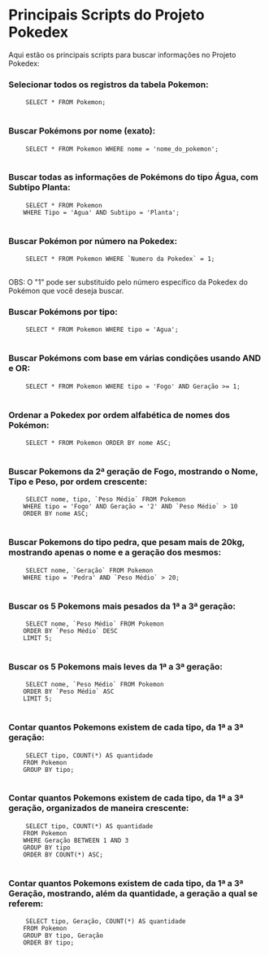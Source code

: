 <!DOCTYPE html>
<html>
<head>

</head>
<body>
  <h1>Principais Scripts do Projeto Pokedex</h1>
  <p>Aqui estão os principais scripts para buscar informações no Projeto Pokedex:</p>

  <h3>Selecionar todos os registros da tabela Pokemon:</h3>
  <pre>
    <code>SELECT * FROM Pokemon;</code>
  </pre>

  <h3>Buscar Pokémons por nome (exato):</h3>
  <pre>
    <code>SELECT * FROM Pokemon WHERE nome = 'nome_do_pokemon';</code>
  </pre>

  <h3>Buscar todas as informações de Pokémons do tipo Água, com Subtipo Planta:</h3>
  <pre>
    <code>SELECT * FROM Pokemon
    WHERE Tipo = 'Agua' AND Subtipo = 'Planta';</code>
  </pre>

  <h3>Buscar Pokémon por número na Pokedex:</h3>
  <pre>
    <code>SELECT * FROM Pokemon WHERE `Numero da Pokedex` = 1;</code>
  </pre>
  <p>OBS: O "1" pode ser substituído pelo número específico da Pokedex do Pokémon que você deseja buscar.</p>

  <h3>Buscar Pokémons por tipo:</h3>
  <pre>
    <code>SELECT * FROM Pokemon WHERE tipo = 'Agua';</code>
  </pre>

  <h3>Buscar Pokémons com base em várias condições usando AND e OR:</h3>
  <pre>
    <code>SELECT * FROM Pokemon WHERE tipo = 'Fogo' AND Geração >= 1;</code>
  </pre>

  <h3>Ordenar a Pokedex por ordem alfabética de nomes dos Pokémon:</h3>
  <pre>
    <code>SELECT * FROM Pokemon ORDER BY nome ASC;</code>
  </pre>

  <h3>Buscar Pokemons da 2ª geração de Fogo, mostrando o Nome, Tipo e Peso, por ordem crescente:</h3>
  <pre>
    <code>SELECT nome, tipo, `Peso Médio` FROM Pokemon
    WHERE tipo = 'Fogo' AND Geração = '2' AND `Peso Médio` > 10
    ORDER BY nome ASC;</code>
  </pre>

  <h3>Buscar Pokemons do tipo pedra, que pesam mais de 20kg, mostrando apenas o nome e a geração dos mesmos:</h3>
  <pre>
    <code>SELECT nome, `Geração` FROM Pokemon
    WHERE tipo = 'Pedra' AND `Peso Médio` > 20;</code>
  </pre>

  <h3>Buscar os 5 Pokemons mais pesados da 1ª a 3ª geração:</h3>
  <pre>
    <code>SELECT nome, `Peso Médio` FROM Pokemon
    ORDER BY `Peso Médio` DESC
    LIMIT 5;</code>
  </pre>

  <h3>Buscar os 5 Pokemons mais leves da 1ª a 3ª geração:</h3>
  <pre>
    <code>SELECT nome, `Peso Médio` FROM Pokemon
    ORDER BY `Peso Médio` ASC
    LIMIT 5;</code>
  </pre>

  <h3>Contar quantos Pokemons existem de cada tipo, da 1ª a 3ª geração:</h3>
  <pre>
    <code>SELECT tipo, COUNT(*) AS quantidade
    FROM Pokemon
    GROUP BY tipo;</code>
  </pre>

  <h3>Contar quantos Pokemons existem de cada tipo, da 1ª a 3ª geração, organizados de maneira crescente:</h3>
  <pre>
    <code>SELECT tipo, COUNT(*) AS quantidade
    FROM Pokemon
    WHERE Geração BETWEEN 1 AND 3
    GROUP BY tipo
    ORDER BY COUNT(*) ASC;</code>
  </pre>

  <h3>Contar quantos Pokemons existem de cada tipo, da 1ª a 3ª Geração, mostrando, além da quantidade, a geração a qual se referem:</h3>
  <pre>
    <code>SELECT tipo, Geração, COUNT(*) AS quantidade
    FROM Pokemon
    GROUP BY tipo, Geração
    ORDER BY tipo;</code>
  </pre>
</body>
</html>







